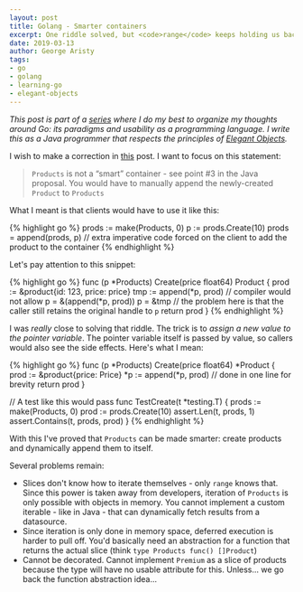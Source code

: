 ```yaml
---
layout: post
title: Golang - Smarter containers
excerpt: One riddle solved, but <code>range</code> keeps holding us back.
date: 2019-03-13
author: George Aristy
tags:
- go
- golang
- learning-go
- elegant-objects
---
```


*This post is part of a [series](https://llorllale.github.io/tags/#learning-go) where I do my best to organize my thoughts around Go: its paradigms and usability as a programming language. I write this as a Java programmer that respects the principles of [Elegant Objects](https://www.elegantobjects.org/).*

I wish to make a correction in [this](/posts/golang-elegant-containers) post. I want to focus on this statement:

> `Products` is not a “smart” container - see point #3 in the Java proposal. You would have to manually append the newly-created `Product` to `Products`

What I meant is that clients would have to use it like this:

{% highlight go %}
prods := make(Products, 0)
p := prods.Create(10)
prods = append(prods, p)	// extra imperative code forced on the client to add the product to the container
{% endhighlight %}

Let's pay attention to this snippet:

{% highlight go %}
func (p *Products) Create(price float64) Product {
	prod := &product{id: 123, price: price}
	tmp := append(*p, prod) // compiler would not allow p = &(append(*p, prod))
	p = &tmp                // the problem here is that the caller still retains the original handle to `p`
	return prod
}
{% endhighlight %}

I was *really* close to solving that riddle. The trick is to *assign a new value to the pointer variable*. The pointer variable itself is passed by value, so callers would also see the side effects. Here's what I mean:

{% highlight go %}
func (p *Products) Create(price float64) *Product {
	prod := &product{price: Price}
	*p := append(*p, prod) // done in one line for brevity
	return prod
}

// A test like this would pass
func TestCreate(t *testing.T) {
	prods := make(Products, 0)
	prod := prods.Create(10)
	assert.Len(t, prods, 1)
	assert.Contains(t, prods, prod)
}
{% endhighlight %}

With this I've proved that `Products` can be made smarter: create products and dynamically append them to itself.

Several problems remain:
* Slices don't know how to iterate themselves - only `range` knows that. Since this power is taken away from developers, iteration of `Products` is only possible with objects in memory. You cannot implement a custom iterable - like in Java - that can dynamically fetch results from a datasource.
* Since iteration is only done in memory space, deferred execution is harder to pull off. You'd basically need an abstraction for a function that returns the actual slice (think `type Products func() []Product`)
* Cannot be decorated. Cannot implement `Premium` as a slice of products because the type will have no usable attribute for this. Unless... we go back the function abstraction idea...
